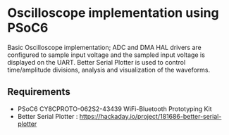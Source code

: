 # Oscilloscope implementation using PSoC6
Basic Oscilloscope implementation; ADC and DMA HAL drivers are configured to sample input voltage and the sampled input voltage is displayed on the UART. Better Serial Plotter is used to control time/amplitude divisions, analysis and visualization of the waveforms.

## Requirements

- PSoC6 CY8CPROTO-062S2-43439 WiFi-Bluetooth Prototyping Kit
- Better Serial Plotter : https://hackaday.io/project/181686-better-serial-plotter
